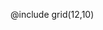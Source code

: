 @include grid(12,10)
<redoc spec-url="https://raw.githubusercontent.com/open-mpic/open-mpic-specification/main/openapi.yaml"></redoc>
<script src="https://cdn.redoc.ly/redoc/latest/bundles/redoc.standalone.js"> </script>


